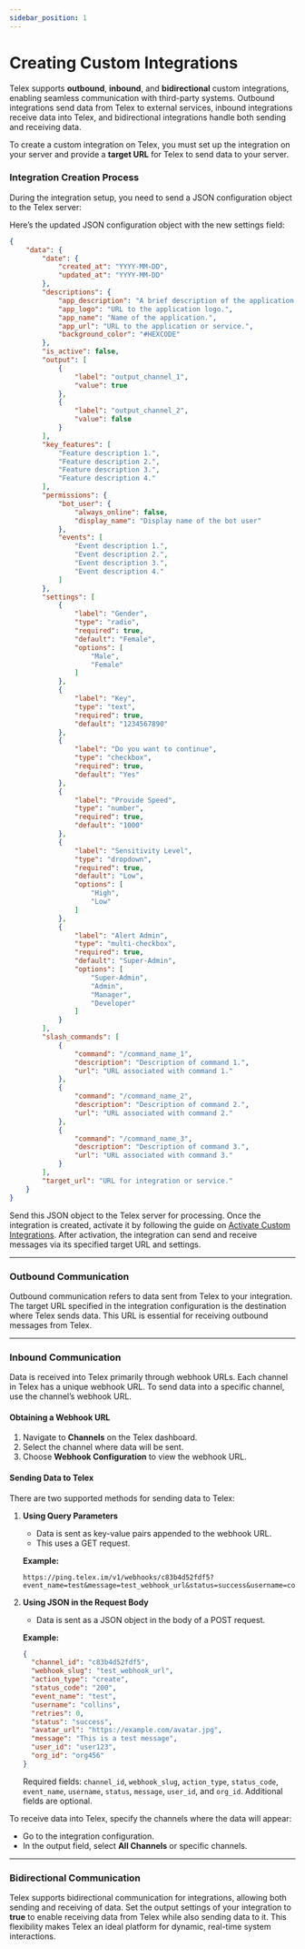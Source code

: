 ```yaml
---
sidebar_position: 1
---
```


# Creating Custom Integrations

Telex supports **outbound**, **inbound**, and **bidirectional** custom integrations, enabling seamless communication with third-party systems. Outbound integrations send data from Telex to external services, inbound integrations receive data into Telex, and bidirectional integrations handle both sending and receiving data.

To create a custom integration on Telex, you must set up the integration on your server and provide a **target URL** for Telex to send data to your server.

### Integration Creation Process

During the integration setup, you need to send a JSON configuration object to the Telex server:

Here’s the updated JSON configuration object with the new settings field:

````json
{
    "data": {
        "date": {
            "created_at": "YYYY-MM-DD",
            "updated_at": "YYYY-MM-DD"
        },
        "descriptions": {
            "app_description": "A brief description of the application functionality.",
            "app_logo": "URL to the application logo.",
            "app_name": "Name of the application.",
            "app_url": "URL to the application or service.",
            "background_color": "#HEXCODE"
        },
        "is_active": false,
        "output": [
            {
                "label": "output_channel_1",
                "value": true
            },
            {
                "label": "output_channel_2",
                "value": false
            }
        ],
        "key_features": [
            "Feature description 1.",
            "Feature description 2.",
            "Feature description 3.",
            "Feature description 4."
        ],
        "permissions": {
            "bot_user": {
                "always_online": false,
                "display_name": "Display name of the bot user"
            },
            "events": [
                "Event description 1.",
                "Event description 2.",
                "Event description 3.",
                "Event description 4."
            ]
        },
        "settings": [
            {
                "label": "Gender",
                "type": "radio",
                "required": true,
                "default": "Female",
                "options": [
                    "Male",
                    "Female"
                ]
            },
            {
                "label": "Key",
                "type": "text",
                "required": true,
                "default": "1234567890"
            },
            {
                "label": "Do you want to continue",
                "type": "checkbox",
                "required": true,
                "default": "Yes"
            },
            {
                "label": "Provide Speed",
                "type": "number",
                "required": true,
                "default": "1000"
            },
            {
                "label": "Sensitivity Level",
                "type": "dropdown",
                "required": true,
                "default": "Low",
                "options": [
                    "High",
                    "Low"
                ]
            },
            {
                "label": "Alert Admin",
                "type": "multi-checkbox",
                "required": true,
                "default": "Super-Admin",
                "options": [
                    "Super-Admin",
                    "Admin",
                    "Manager",
                    "Developer"
                ]
            }
        ],
        "slash_commands": [
            {
                "command": "/command_name_1",
                "description": "Description of command 1.",
                "url": "URL associated with command 1."
            },
            {
                "command": "/command_name_2",
                "description": "Description of command 2.",
                "url": "URL associated with command 2."
            },
            {
                "command": "/command_name_3",
                "description": "Description of command 3.",
                "url": "URL associated with command 3."
            }
        ],
        "target_url": "URL for integration or service."
    }
}
````


Send this JSON object to the Telex server for processing. Once the integration is created, activate it by following the guide on [Activate Custom Integrations](/docs/Getting%20-%20Started/activate_custom.md). After activation, the integration can send and receive messages via its specified target URL and settings.

---

### Outbound Communication
Outbound communication refers to data sent from Telex to your integration. The target URL specified in the integration configuration is the destination where Telex sends data. This URL is essential for receiving outbound messages from Telex.

---

### Inbound Communication
Data is received into Telex primarily through webhook URLs. Each channel in Telex has a unique webhook URL. To send data into a specific channel, use the channel’s webhook URL.

#### Obtaining a Webhook URL

1. Navigate to **Channels** on the Telex dashboard.
2. Select the channel where data will be sent.
3. Choose **Webhook Configuration** to view the webhook URL.

#### Sending Data to Telex
There are two supported methods for sending data to Telex:

1. **Using Query Parameters**
   - Data is sent as key-value pairs appended to the webhook URL.
   - This uses a GET request.

   **Example:**
   ```
   https://ping.telex.im/v1/webhooks/c83b4d52fdf5?event_name=test&message=test_webhook_url&status=success&username=collins
   ```

2. **Using JSON in the Request Body**
   - Data is sent as a JSON object in the body of a POST request.

   **Example:**
   ```json
   {
     "channel_id": "c83b4d52fdf5",
     "webhook_slug": "test_webhook_url",
     "action_type": "create",
     "status_code": "200",
     "event_name": "test",
     "username": "collins",
     "retries": 0,
     "status": "success",
     "avatar_url": "https://example.com/avatar.jpg",
     "message": "This is a test message",
     "user_id": "user123",
     "org_id": "org456"
   }
   ```

   Required fields: `channel_id`, `webhook_slug`, `action_type`, `status_code`, `event_name`, `username`, `status`, `message`, `user_id`, and `org_id`. Additional fields are optional.

To receive data into Telex, specify the channels where the data will appear:

- Go to the integration configuration.
- In the output field, select **All Channels** or specific channels.

---

### Bidirectional Communication
Telex supports bidirectional communication for integrations, allowing both sending and receiving of data. Set the output settings of your integration to **true** to enable receiving data from Telex while also sending data to it. This flexibility makes Telex an ideal platform for dynamic, real-time system interactions.


